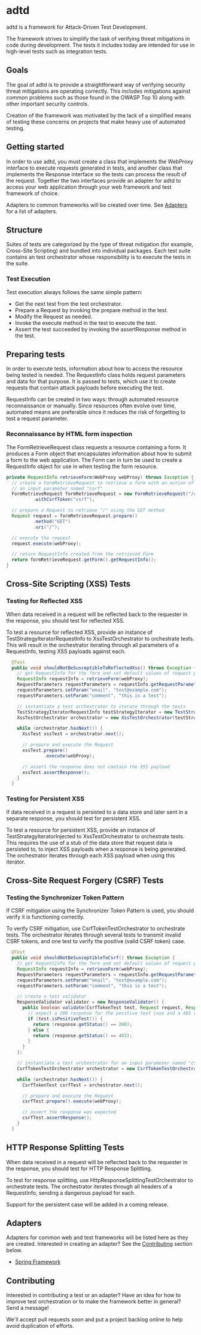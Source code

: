# adtd
adtd is a framework for Attack-Driven Test Development.

The framework strives to simplify the task of verifying threat mitigations in code during development. The tests it
includes today are intended for use in high-level tests such as integration tests.

## Goals
The goal of adtd is to provide a straightforward way of verifying security threat mitigations are operating correctly.
This includes mitigations against common problems such as those found in the OWASP Top 10 along with other important
security controls.

Creation of the framework was motivated by the lack of a simplified means of testing these concerns on projects that
make heavy use of automated testing.

## Getting started
In order to use adtd, you must create a class that implements the WebProxy interface to execute requests generated in
tests, and another class that implements the Response interface so the tests can process the result of the request.
Together the two interfaces provide an adapter for adtd to access your web application through your web framework and
test framework of choice.

Adapters to common frameworks will be created over time. See [Adapters](#adapters) for a list of adapters.

## Structure
Suites of tests are categorized by the type of threat mitigation (for example, Cross-Site Scripting) and bundled into
individual packages. Each test suite contains an test orchestrator whose responsibility is to execute the tests in the
suite.

### Test Execution
Test execution always follows the same simple pattern:

- Get the next test from the test orchestrator.
- Prepare a Request by invoking the prepare method in the test.
- Modify the Request as needed.
- Invoke the execute method in the test to execute the test.
- Assert the test succeeded by invoking the assertResponse method in the test. 

## Preparing tests
In order to execute tests, information about how to access the resource being tested is needed. The RequestInfo class
holds request parameters and data for that purpose. It is passed to tests, which use it to create requests that contain
attack payloads before executing the test.

RequestInfo can be created in two ways: through automated resource reconnaissance or manually. Since resources often
evolve over time, automated means are preferable since it reduces the risk of forgetting to test a request parameter. 

### Reconnaissance by HTML form inspection
The FormRetrieveRequest class requests a resource containing a form. It produces a Form object that encapsulates
information about how to submit a form to the web application. The Form can in turn be used to create a RequestInfo
object for use in when testing the form resource.

```java
private RequestInfo retrieveForm(WebProxy webProxy) throws Exception {
  // create a FormRetrieveRequest to retrieve a form with an action of "/comment". indicate it contains a CSRF token in
  // an input parameter named "csrf"
  FormRetrieveRequest formRetrieveRequest = new FormRetrieveRequest("/comment")
          .withCsrfToken("csrf");

  // prepare a Request to retrieve "/" using the GET method
  Request request = formRetrieveRequest.prepare()
          .method("GET")
          .uri("/");

  // execute the request
  request.execute(webProxy);

  // return RequestInfo created from the retrieved Form
  return formRetrieveRequest.getForm().getRequestInfo();
}
```

## Cross-Site Scripting (XSS) Tests

### Testing for Reflected XSS
When data received in a request will be reflected back to the requester in the response, you should test for reflected
XSS.

To test a resource for reflected XSS, provide an instance of TestStrategyIteratorRequestInfo to XssTestOrchestrator to
orchestrate tests. This will result in the orchestrator iterating through all parameters of a RequestInfo, testing XSS
payloads against each.

```java
  @Test
  public void shouldNotBeSusceptibleToReflectedXss() throws Exception {
    // get RequestInfo for the form and set default values of request parameters representing form inputs
    RequestInfo requestInfo = retrieveForm(webProxy);
    RequestParameters requestParameters = requestInfo.getRequestParameters();
    requestParameters.setParam("email", "test@example.com");
    requestParameters.setParam("comment", "this is a test");

    // instantiate a test orchestrator to iterate through the tests
    TestStrategyIteratorRequestInfo testStrategyIterator = new TestStrategyIteratorRequestInfo(requestInfo);
    XssTestOrchestrator orchestrator = new XssTestOrchestrator(testStrategyIterator);

    while (orchestrator.hasNext()) {
      XssTest xssTest = orchestrator.next();

      // prepare and execute the Request
      xssTest.prepare()
              .execute(webProxy);

      // assert the response does not contain the XSS payload
      xssTest.assertResponse();
    }
  }
```

### Testing for Persistent XSS
If data received in a request is persisted to a data store and later sent in a separate response, you should test for
persistent XSS.

To test a resource for persistent XSS, provide an instance of TestStrategyIteratorInjected to XssTestOrchestrator to
orchestrate tests. This requires the use of a stub of the data store that request data is persisted to, to inject XSS
payloads when a response is being generated. The orchestrator iterates through each XSS payload when using this
iterator. 

## Cross-Site Request Forgery (CSRF) Tests

### Testing the Synchronizer Token Pattern
If CSRF mitigation using the Synchronizer Token Pattern is used, you should verify it is functioning correctly.

To verify CSRF mitigation, use CsrfTokenTestOrchestrator to orchestrate tests. The orchestrator iterates through several
tests to transmit invalid CSRF tokens, and one test to verify the positive (valid CSRF token) case. 

```java
  @Test
  public void shouldNotBeSusceptibleToCsrf() throws Exception {
    // get RequestInfo for the form and set default values of request parameters representing form inputs
    RequestInfo requestInfo = retrieveForm(webProxy);
    RequestParameters requestParameters = requestInfo.getRequestParameters();
    requestParameters.setParam("email", "test@example.com");
    requestParameters.setParam("comment", "this is a test");

    // create a test validator
    ResponseValidator validator = new ResponseValidator() {
      public boolean validate(CsrfTokenTest test, Request request, Response response) {
        // expect a 200 response for the positive test case and a 403 response for the negative test case
        if (test.isPositiveTest()) {
          return (response.getStatus() == 200);
        } else {
          return (response.getStatus() == 403);
        }
      }
    };

    // instantiate a test orchestrator for an input parameter named "csrf" and iterate through the tests
    CsrfTokenTestOrchestrator orchestrator = new CsrfTokenTestOrchestrator(requestInfo, validator, "csrf");

    while (orchestrator.hasNext()) {
      CsrfTokenTest csrfTest = orchestrator.next();

      // prepare and execute the Request
      csrfTest.prepare().execute(webProxy);

      // assert the response was expected
      csrfTest.assertResponse();
    }
  }
```

## HTTP Response Splitting Tests
When data received in a request will be reflected back to the requester in the response, you should test for HTTP
Response Splitting.

To test for response splitting, use HttpResponseSplittingTestOrchestrator to orchestrate tests. The orchestrator
iterates through all headers of a RequestInfo, sending a dangerous payload for each.

Support for the persistent case will be added in a coming release.

## Adapters
Adapters for common web and test frameworks will be listed here as they are created. Interested in creating an adapter?
See the [Contributing](#contributing) section below.

* [Spring Framework](https://github.com/cairnsc/adtd-springframework)

## Contributing
Interested in contributing a test or an adapter? Have an idea for how to improve test orchestration or to make the 
framework better in general? Send a message!

We'll accept pull requests soon and put a project backlog online to help avoid duplication of efforts.

